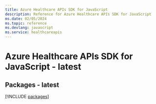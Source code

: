 ```yaml
---
title: Azure Healthcare APIs SDK for JavaScript
description: Reference for Azure Healthcare APIs SDK for JavaScript
ms.date: 02/05/2024
ms.topic: reference
ms.devlang: javascript
ms.service: healthcareapis
---
```

# Azure Healthcare APIs SDK for JavaScript - latest
## Packages - latest
[!INCLUDE [packages](healthcare-apis-index.md)]